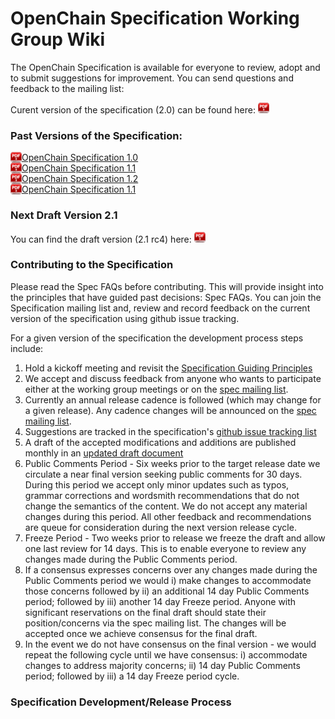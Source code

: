 # OpenChain Specification Working Group Wiki
The OpenChain Specification is available for everyone to review, adopt and to submit suggestions for improvement. You can send questions and feedback to the mailing list:
     
<!-- or directly the Specification Team Chair, Mark Gisi (Mark.Gisi@WindRiver.com) if you prefer to provide comments anonymously. -->

Curent version of the specification (2.0) can be found here:  [<img src="images/pdf-download.jpg" width="18" height="17">](spec/2.0/OpenChainSpec-2.0.pdf)

### Past Versions of the Specification:
  [<img src="images/pdf-download.jpg" width="18" height="17" style="vertical-align:bottom">OpenChain Specification 1.0](spec/1.0/OpenChainSpec-1.0.pdf) <br>
 [<img src="images/pdf-download.jpg" width="18" height="17" style="vertical-align:bottom">OpenChain Specification 1.1](spec/1.0/OpenChainSpec-1.1.pdf) <br>
 [<img src="images/pdf-download.jpg" width="18" height="17" style="vertical-align:bottom">OpenChain Specification 1.2](spec/1.0/OpenChainSpec-1.2.pdf) <br>
 [<img src="images/pdf-download.jpg" width="18" height="17" style="vertical-align:bottom">OpenChain Specification 1.1](spec/1.0/OpenChainSpec-2.0.pdf) <br>

### Next Draft Version 2.1
You can find the draft version (2.1 rc4) here: [<img src="images/pdf-download.jpg" width="18" height="17">](spec/2.1/OpenChainSpec-2.1.draft.pdf)

### Contributing to the Specification
Please read the Spec FAQs before contributing. This will provide insight into the principles that have guided past decisions: Spec FAQs. You can join the Specification mailing list and, review and record feedback on the current version of the specification using github issue tracking.

For a given version of the specification the development process steps include:
  1. Hold a kickoff meeting and revisit the [Specification Guiding Principles](https://wiki.linuxfoundation.org/openchain/specification-questions-and-answers#what-are-the-specification-guiding-principles)
  1. We accept and discuss feedback from anyone who wants to participate either at the working group meetings or on the [spec mailing list](https://lists.openchainproject.org/g/specification). 
  1. Currently an annual release cadence is followed (which may change for a given release). Any cadence changes will be announced on the [spec mailing list](https://lists.openchainproject.org/g/specification).
  1. Suggestions are tracked in the specification's [github issue tracking list](https://github.com/OpenChain-Project/Specification/issues)
  1. A draft of the accepted modifications and additions are published monthly in an [updated draft document](spec/2.1/OpenChainSpec-2.1.draft.pdf)
  1. Public Comments Period - Six weeks prior to the target release date we circulate a near final version seeking public comments for 30 days. During this period we accept only minor updates such as typos, grammar corrections and wordsmith recommendations that do not change the semantics of the content. We do not accept any material changes during this period. All other feedback and recommendations are queue for consideration during the next version release cycle. 
  1. Freeze Period - Two weeks prior to release we freeze the draft and allow one last review for 14 days. This is to enable everyone to review any changes made during the Public Comments period. 
  1. If a consensus expresses concerns over any changes made during the Public Comments period we would i) make changes to accommodate those concerns followed by ii) an additional 14 day Public Comments period; followed by iii) another 14 day Freeze period. Anyone with significant reservations on the final draft should state their position/concerns via the spec mailing list. The changes will be accepted once we achieve consensus for the final draft. 
  1. In  the event we do not have consensus on the final version - we would repeat the following cycle until we have consensus: i) accommodate changes to address majority concerns; ii) 14 day Public Comments period; followed by iii) a 14 day Freeze period cycle.

### Specification Development/Release Process


